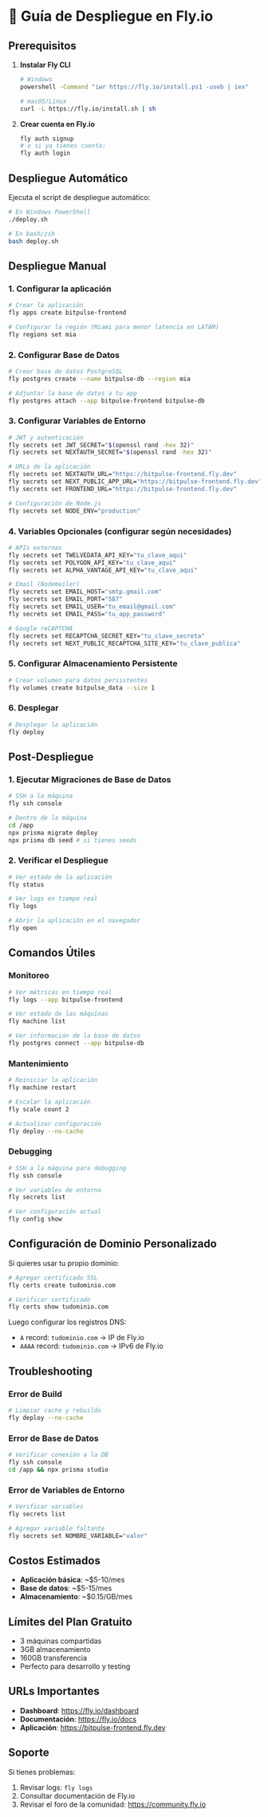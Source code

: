# 🚀 Guía de Despliegue en Fly.io

## Prerequisitos

1. **Instalar Fly CLI**
   ```bash
   # Windows
   powershell -Command "iwr https://fly.io/install.ps1 -useb | iex"
   
   # macOS/Linux
   curl -L https://fly.io/install.sh | sh
   ```

2. **Crear cuenta en Fly.io**
   ```bash
   fly auth signup
   # o si ya tienes cuenta:
   fly auth login
   ```

## Despliegue Automático

Ejecuta el script de despliegue automático:

```bash
# En Windows PowerShell
./deploy.sh

# En bash/zsh
bash deploy.sh
```

## Despliegue Manual

### 1. Configurar la aplicación

```bash
# Crear la aplicación
fly apps create bitpulse-frontend

# Configurar la región (Miami para menor latencia en LATAM)
fly regions set mia
```

### 2. Configurar Base de Datos

```bash
# Crear base de datos PostgreSQL
fly postgres create --name bitpulse-db --region mia

# Adjuntar la base de datos a tu app
fly postgres attach --app bitpulse-frontend bitpulse-db
```

### 3. Configurar Variables de Entorno

```bash
# JWT y autenticación
fly secrets set JWT_SECRET="$(openssl rand -hex 32)"
fly secrets set NEXTAUTH_SECRET="$(openssl rand -hex 32)"

# URLs de la aplicación
fly secrets set NEXTAUTH_URL="https://bitpulse-frontend.fly.dev"
fly secrets set NEXT_PUBLIC_APP_URL="https://bitpulse-frontend.fly.dev"
fly secrets set FRONTEND_URL="https://bitpulse-frontend.fly.dev"

# Configuración de Node.js
fly secrets set NODE_ENV="production"
```

### 4. Variables Opcionales (configurar según necesidades)

```bash
# APIs externas
fly secrets set TWELVEDATA_API_KEY="tu_clave_aqui"
fly secrets set POLYGON_API_KEY="tu_clave_aqui"
fly secrets set ALPHA_VANTAGE_API_KEY="tu_clave_aqui"

# Email (Nodemailer)
fly secrets set EMAIL_HOST="smtp.gmail.com"
fly secrets set EMAIL_PORT="587"
fly secrets set EMAIL_USER="tu_email@gmail.com"
fly secrets set EMAIL_PASS="tu_app_password"

# Google reCAPTCHA
fly secrets set RECAPTCHA_SECRET_KEY="tu_clave_secreta"
fly secrets set NEXT_PUBLIC_RECAPTCHA_SITE_KEY="tu_clave_publica"
```

### 5. Configurar Almacenamiento Persistente

```bash
# Crear volumen para datos persistentes
fly volumes create bitpulse_data --size 1
```

### 6. Desplegar

```bash
# Desplegar la aplicación
fly deploy
```

## Post-Despliegue

### 1. Ejecutar Migraciones de Base de Datos

```bash
# SSH a la máquina
fly ssh console

# Dentro de la máquina
cd /app
npx prisma migrate deploy
npx prisma db seed # si tienes seeds
```

### 2. Verificar el Despliegue

```bash
# Ver estado de la aplicación
fly status

# Ver logs en tiempo real
fly logs

# Abrir la aplicación en el navegador
fly open
```

## Comandos Útiles

### Monitoreo

```bash
# Ver métricas en tiempo real
fly logs --app bitpulse-frontend

# Ver estado de las máquinas
fly machine list

# Ver información de la base de datos
fly postgres connect --app bitpulse-db
```

### Mantenimiento

```bash
# Reiniciar la aplicación
fly machine restart

# Escalar la aplicación
fly scale count 2

# Actualizar configuración
fly deploy --no-cache
```

### Debugging

```bash
# SSH a la máquina para debugging
fly ssh console

# Ver variables de entorno
fly secrets list

# Ver configuración actual
fly config show
```

## Configuración de Dominio Personalizado

Si quieres usar tu propio dominio:

```bash
# Agregar certificado SSL
fly certs create tudominio.com

# Verificar certificado
fly certs show tudominio.com
```

Luego configurar los registros DNS:
- `A` record: `tudominio.com` → IP de Fly.io
- `AAAA` record: `tudominio.com` → IPv6 de Fly.io

## Troubleshooting

### Error de Build
```bash
# Limpiar cache y rebuilds
fly deploy --no-cache
```

### Error de Base de Datos
```bash
# Verificar conexión a la DB
fly ssh console
cd /app && npx prisma studio
```

### Error de Variables de Entorno
```bash
# Verificar variables
fly secrets list

# Agregar variable faltante
fly secrets set NOMBRE_VARIABLE="valor"
```

## Costos Estimados

- **Aplicación básica**: ~$5-10/mes
- **Base de datos**: ~$5-15/mes
- **Almacenamiento**: ~$0.15/GB/mes

## Límites del Plan Gratuito

- 3 máquinas compartidas
- 3GB almacenamiento
- 160GB transferencia
- Perfecto para desarrollo y testing

## URLs Importantes

- **Dashboard**: https://fly.io/dashboard
- **Documentación**: https://fly.io/docs
- **Aplicación**: https://bitpulse-frontend.fly.dev

## Soporte

Si tienes problemas:
1. Revisar logs: `fly logs`
2. Consultar documentación de Fly.io
3. Revisar el foro de la comunidad: https://community.fly.io 